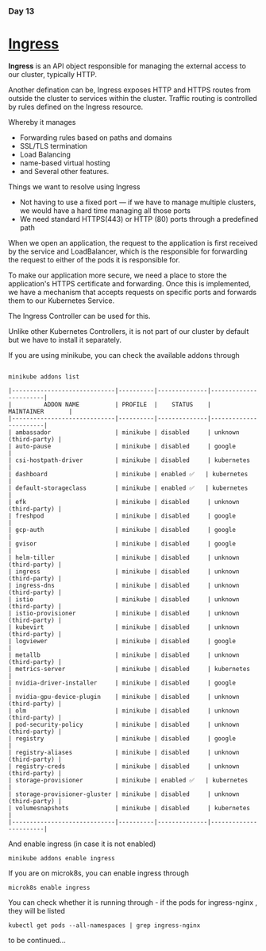 ### Day 13

# [Ingress](https://kubernetes.io/docs/concepts/services-networking/ingress/)

**Ingress** is an API object responsible for managing the external access to our cluster, typically HTTP.

Another defination can be, Ingress exposes HTTP and HTTPS routes from outside the cluster to services within the cluster. Traffic routing is controlled by rules defined on the Ingress resource.

 Whereby it manages
- Forwarding rules based on paths and domains
- SSL/TLS termination
- Load Balancing 
- name-based virtual hosting
- and Several other features.

Things we want to resolve using Ingress

- Not having to use a fixed port — if we have to manage multiple clusters, we would have a hard time managing all those ports
- We need standard HTTPS(443) or HTTP (80) ports through a predefined path

When we open an application, the request to the application is first received by the service and LoadBalancer, which is the responsible for forwarding the request to either of the pods it is responsible for.

To make our application more secure, we need a place to store the application's HTTPS certificate and forwarding. Once this is implemented, we have a mechanism that accepts requests on specific ports and forwards them to our Kubernetes Service.

The Ingress Controller can be used for this. 

Unlike other Kubernetes Controllers, it is not part of our cluster by default but we have to install it separately.

If you are using minikube, you can check the available addons through
```

minikube addons list
```
```
|-----------------------------|----------|--------------|-----------------------|
|         ADDON NAME          | PROFILE  |    STATUS    |      MAINTAINER       |
|-----------------------------|----------|--------------|-----------------------|
| ambassador                  | minikube | disabled     | unknown (third-party) |
| auto-pause                  | minikube | disabled     | google                |
| csi-hostpath-driver         | minikube | disabled     | kubernetes            |
| dashboard                   | minikube | enabled ✅   | kubernetes            |
| default-storageclass        | minikube | enabled ✅   | kubernetes            |
| efk                         | minikube | disabled     | unknown (third-party) |
| freshpod                    | minikube | disabled     | google                |
| gcp-auth                    | minikube | disabled     | google                |
| gvisor                      | minikube | disabled     | google                |
| helm-tiller                 | minikube | disabled     | unknown (third-party) |
| ingress                     | minikube | disabled     | unknown (third-party) |
| ingress-dns                 | minikube | disabled     | unknown (third-party) |
| istio                       | minikube | disabled     | unknown (third-party) |
| istio-provisioner           | minikube | disabled     | unknown (third-party) |
| kubevirt                    | minikube | disabled     | unknown (third-party) |
| logviewer                   | minikube | disabled     | google                |
| metallb                     | minikube | disabled     | unknown (third-party) |
| metrics-server              | minikube | disabled     | kubernetes            |
| nvidia-driver-installer     | minikube | disabled     | google                |
| nvidia-gpu-device-plugin    | minikube | disabled     | unknown (third-party) |
| olm                         | minikube | disabled     | unknown (third-party) |
| pod-security-policy         | minikube | disabled     | unknown (third-party) |
| registry                    | minikube | disabled     | google                |
| registry-aliases            | minikube | disabled     | unknown (third-party) |
| registry-creds              | minikube | disabled     | unknown (third-party) |
| storage-provisioner         | minikube | enabled ✅   | kubernetes            |
| storage-provisioner-gluster | minikube | disabled     | unknown (third-party) |
| volumesnapshots             | minikube | disabled     | kubernetes            |
|-----------------------------|----------|--------------|-----------------------|

```

And enable ingress (in case it is not enabled)
```
minikube addons enable ingress
```

If you are on microk8s, you can enable ingress through
```
microk8s enable ingress
```

You can check whether it is running through - if the pods for ingress-nginx , they will be listed
```
kubectl get pods --all-namespaces | grep ingress-nginx
```

to be continued...